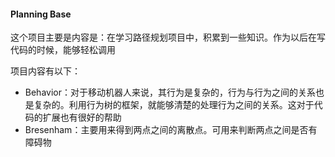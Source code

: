 #### Planning Base

这个项目主要是内容是：在学习路径规划项目中，积累到一些知识。作为以后在写代码的时候，能够轻松调用

项目内容有以下：

- Behavior：对于移动机器人来说，其行为是复杂的，行为与行为之间的关系也是复杂的。利用行为树的框架，就能够清楚的处理行为之间的关系。这对于代码的扩展也有很好的帮助
- Bresenham：主要用来得到两点之间的离散点。可用来判断两点之间是否有障碍物

